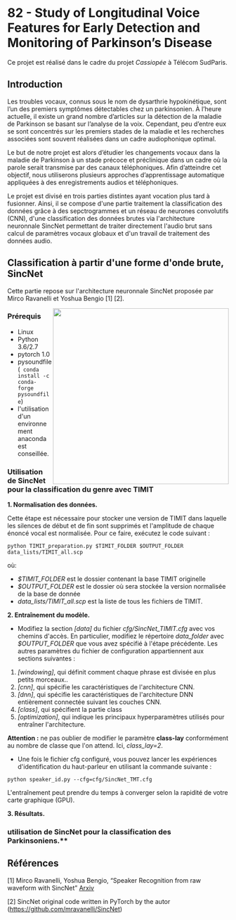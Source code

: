 # 82 - Study of Longitudinal Voice Features for Early Detection and Monitoring of Parkinson’s Disease

Ce projet est réalisé dans le cadre du projet *Cassiopée* à Télécom SudParis.

## Introduction

Les troubles vocaux, connus sous le nom de dysarthrie hypokinétique, sont l’un des premiers symptômes détectables chez un parkinsonien. À l’heure actuelle, il existe un grand nombre d’articles sur la détection de la maladie de Parkinson se basant sur l’analyse de la voix. Cependant, peu d’entre eux se sont concentrés sur les premiers stades de la maladie et les recherches associées sont souvent réalisées dans un cadre audiophonique optimal.

Le but de notre projet est alors d’étudier les changements vocaux dans la maladie de Parkinson à un stade précoce et préclinique dans un cadre où la parole serait transmise par des canaux téléphoniques. Afin d’atteindre cet objectif, nous utiliserons plusieurs approches d’apprentissage automatique appliquées à des enregistrements audios et téléphoniques.

Le projet est divisé en trois parties distintes ayant vocation plus tard à fusionner.
Ainsi, il se compose d'une partie traitement la classification des données grâce à des sepctrogrammes et un réseau de neurones convolutifs (CNN), d'une classification des données brutes via l'architecture neuronnale SincNet permettant de traiter directement l'audio brut sans calcul de paramètres vocaux globaux et d'un travail de traitement des données audio.

## Classification à partir d'une forme d'onde brute, SincNet

Cette partie repose sur l'architecture neuronnale SincNet proposée par Mirco Ravanelli et Yoshua Bengio [1] [2].

<img src="https://github.com/mravanelli/SincNet/blob/master/SincNet.png" width="400" img align="right">

### Prérequis

- Linux
- Python 3.6/2.7
- pytorch 1.0
- pysoundfile (``` conda install -c conda-forge pysoundfile```)
- l'utilisation d'un environnement anaconda est conseillée.


### Utilisation de SincNet pour la classification du genre avec TIMIT

**1. Normalisation des données.**

Cette étape est nécessaire pour stocker une version de TIMIT dans laquelle les silences de début et de fin sont supprimés et l'amplitude de chaque énoncé vocal est normalisée. Pour ce faire, exécutez le code suivant :

``
python TIMIT_preparation.py $TIMIT_FOLDER $OUTPUT_FOLDER data_lists/TIMIT_all.scp
``

où:
- *$TIMIT_FOLDER*  est le dossier contenant la base TIMIT originelle
- *$OUTPUT_FOLDER* est le dossier où sera stockée la version normalisée de la base de donnée
- *data_lists/TIMIT_all.scp*  est la liste de tous les fichiers de TIMIT.

**2. Entraînement du modèle.**

- Modifiez la section *[data]* du fichier *cfg/SincNet_TIMIT.cfg* avec vos chemins d'accès. En particulier, modifiez le répertoire *data_folder* avec *$OUTPUT_FOLDER* que vous avez spécifié à l'étape précédente. Les autres paramètres du fichier de configuration appartiennent aux sections suivantes :
 1. *[windowing]*, qui définit comment chaque phrase est divisée en plus petits morceaux..
 2. *[cnn]*,  qui spécifie les caractéristiques de l'architecture CNN.
 3. *[dnn]*,  qui spécifie les caractéristiques de l'architecture DNN entièrement connectée suivant les couches CNN.
 4. *[class]*, qui spécifient la partie class
 5. *[optimization]*, qui indique les principaux hyperparamètres utilisés pour entraîner l'architecture.

**Attention :** ne pas oublier de modifier le paramètre **class-lay** conformément au nombre de classe que l'on attend. Ici, *class_lay=2*.

- Une fois le fichier cfg configuré, vous pouvez lancer les expériences d'identification du haut-parleur en utilisant la commande suivante :

``
python speaker_id.py --cfg=cfg/SincNet_TMT.cfg
``

L'entraînement peut prendre du temps à converger selon la rapidité de votre carte graphique (GPU).

**3. Résultats.**

### utilisation de SincNet pour la classification des Parkinsoniens.**



## Références
[1]  Mirco Ravanelli, Yoshua Bengio, “Speaker Recognition from raw waveform with SincNet” [Arxiv](http://arxiv.org/abs/1808.00158)

[2] SincNet original code written in PyTorch by the autor (https://github.com/mravanelli/SincNet)
